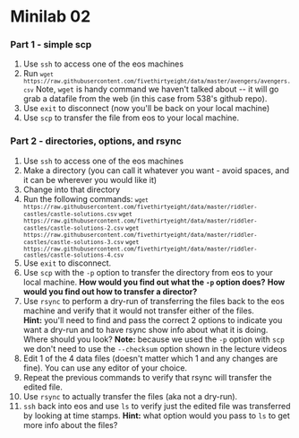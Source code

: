 # Minilab 02

### Part 1 - simple scp
1. Use `ssh` to access one of the eos machines
2. Run
   <small>`wget https://raw.githubusercontent.com/fivethirtyeight/data/master/avengers/avengers.csv`</small>
   Note, `wget` is handy command we haven't talked about -- it will go
   grab a datafile from the web (in this case from 538's github repo).
3. Use `exit` to disconnect (now you'll be back on your local machine)
4. Use `scp` to transfer the file from eos to your local machine.

### Part 2 - directories, options, and rsync
1. Use `ssh` to access one of the eos machines
2. Make a directory (you can call it whatever
   you want - avoid spaces, and it can be wherever you would like it)
3. Change into that directory
4. Run the following commands:
   <small>
   `wget https://raw.githubusercontent.com/fivethirtyeight/data/master/riddler-castles/castle-solutions.csv`
   `wget https://raw.githubusercontent.com/fivethirtyeight/data/master/riddler-castles/castle-solutions-2.csv`
   `wget https://raw.githubusercontent.com/fivethirtyeight/data/master/riddler-castles/castle-solutions-3.csv`
   `wget https://raw.githubusercontent.com/fivethirtyeight/data/master/riddler-castles/castle-solutions-4.csv`
   </small>
5. Use `exit` to disconnect.
6. Use `scp` with the `-p` option
   to transfer the directory from eos to your local machine.
   **How would you find out what the `-p` option does?**
   **How would you find out how to transfer a director?**
6. Use `rsync` to perform a dry-run of transferring the files
   back to the eos machine and verify that it would not transfer
   either of the files.  
   **Hint:**  you'll need to find and pass the correct 2 options
   to indicate you want a dry-run and to have rsync show info
   about what it is doing. Where should you look?
   **Note:** because we used the `-p` option with `scp` we don't
   need to use the `--checksum` option shown in the lecture videos
7. Edit 1 of the 4 data files (doesn't matter which 1 and
   any changes are fine).  You can use any editor of your choice.
8. Repeat the previous commands to verify that rsync will transfer
   the edited file.
9. Use `rsync` to actually transfer the files (aka not a dry-run).
10. `ssh` back into eos and use `ls` to verify just the edited
    file was transferred by looking at time stamps.
    **Hint:**  what option would you pass to `ls`
    to get more info about the files?


